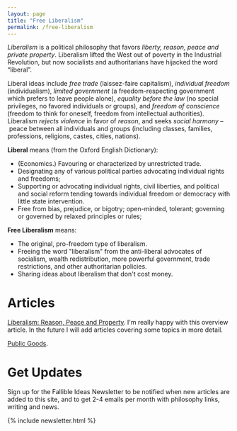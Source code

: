 ```yaml
---
layout: page
title: "Free Liberalism"
permalink: /free-liberalism
---
```


*Liberalism* is a political philosophy that favors *liberty, reason, peace and private property*. Liberalism lifted the West out of poverty in the Industrial Revolution, but now socialists and authoritarians have hijacked the word “liberal”.

Liberal ideas include *free trade* (laissez-faire capitalism), *individual freedom* (individualism), *limited government* (a freedom-respecting government which prefers to leave people alone), *equality before the law* (no special privileges, no favored individuals or groups), and *freedom of conscience* (freedom to think for oneself, freedom from intellectual authorities). Liberalism *rejects violence* in favor of *reason*, and seeks *social harmony* – peace between all individuals and groups (including classes, families, professions, religions, castes, cities, nations).

**Liberal** means (from the Oxford English Dictionary):

- (Economics.) Favouring or characterized by unrestricted trade.
- Designating any of various political parties advocating individual rights and freedoms;
- Supporting or advocating individual rights, civil liberties, and political and social reform tending towards individual freedom or democracy with little state intervention.
- Free from bias, prejudice, or bigotry; open-minded, tolerant; governing or governed by relaxed principles or rules;

**Free Liberalism** means:

- The original, pro-freedom type of liberalism.
- Freeing the word "liberalism" from the anti-liberal advocates of socialism, wealth redistribution, more powerful government, trade restrictions, and other authoritarian policies.
- Sharing ideas about liberalism that don't cost money.

# Articles

[Liberalism: Reason, Peace and Property](/liberalism). I'm really happy with this overview article. In the future I will add articles covering some topics in more detail.

[Public Goods](/public-goods).


# Get Updates

Sign up for the Fallible Ideas Newsletter to be notified when new articles are added to this site, and to get 2-4 emails per month with philosophy links, writing and news.

{% include newsletter.html %}